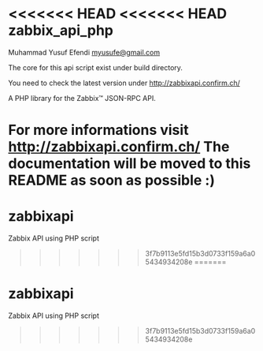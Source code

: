 <<<<<<< HEAD
<<<<<<< HEAD
zabbix_api_php
============
Muhammad Yusuf Efendi
myusufe@gmail.com

The core for this api script exist under build directory.

You need to check the latest version under http://zabbixapi.confirm.ch/

A PHP library for the Zabbix™ JSON-RPC API.

For more informations visit http://zabbixapi.confirm.ch/
The documentation will be moved to this README as soon as possible :)
=======
# zabbixapi
Zabbix API using PHP script
>>>>>>> 3f7b9113e5fd15b3d0733f159a6a05434934208e
=======
# zabbixapi
Zabbix API using PHP script
>>>>>>> 3f7b9113e5fd15b3d0733f159a6a05434934208e
